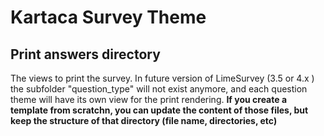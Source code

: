 # Kartaca Survey Theme

## Print answers directory

The views to print the survey.
In future version of LimeSurvey (3.5 or 4.x ) the subfolder "question_type" will not exist anymore, and each question theme will have its own view for the print rendering.
**If you create a template from scratchn, you can update the content of those files, but keep the structure of that directory (file name, directories, etc)**
